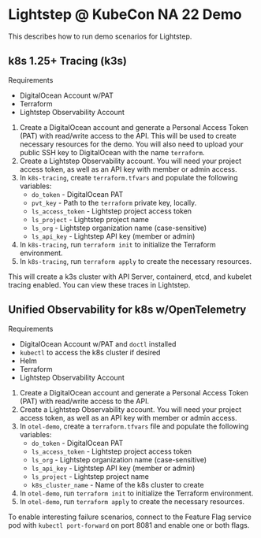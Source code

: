 # Lightstep @ KubeCon NA 22 Demo

This describes how to run demo scenarios for Lightstep.

## k8s 1.25+ Tracing (k3s)

Requirements
- DigitalOcean Account w/PAT
- Terraform
- Lightstep Observability Account

1. Create a DigitalOcean account and generate a Personal Access Token (PAT) with
   read/write access to the API.  This will be used to create necessary
   resources for the demo. You will also need to upload your public SSH key to
   DigitalOcean with the name `terraform`.
2. Create a Lightstep Observability account. You will need your project access
   token, as well as an API key with member or admin access.
3. In `k8s-tracing`, create `terraform.tfvars` and populate the following variables:
   - `do_token` - DigitalOcean PAT
   - `pvt_key` - Path to the `terraform` private key, locally.
   - `ls_access_token` - Lightstep project access token
   - `ls_project` - Lightstep project name
   - `ls_org` - Lightstep organization name (case-sensitive)
   - `ls_api_key` - Lightstep API key (member or admin)
4. In `k8s-tracing`, run `terraform init` to initialize the Terraform
   environment.
5. In `k8s-tracing`, run `terraform apply` to create the necessary resources.

This will create a k3s cluster with API Server, containerd, etcd, and kubelet
tracing enabled. You can view these traces in Lightstep.

## Unified Observability for k8s w/OpenTelemetry

Requirements
- DigitalOcean Account w/PAT and `doctl` installed
- `kubectl` to access the k8s cluster if desired
- Helm
- Terraform
- Lightstep Observability Account

1. Create a DigitalOcean account and generate a Personal Access Token (PAT) with
   read/write access to the API. 
2. Create a Lightstep Observability account. You will need your project access
   token, as well as an API key with member or admin access.
3. In `otel-demo`, create a `terraform.tfvars` file and populate the following
   variables:
   - `do_token` - DigitalOcean PAT
   - `ls_access_token` - Lightstep project access token
   - `ls_org` - Lightstep organization name (case-sensitive)
   - `ls_api_key` - Lightstep API key (member or admin)
   - `ls_project` - Lightstep project name
   - `k8s_cluster_name` - Name of the k8s cluster to create
4. In `otel-demo`, run `terraform init` to initialize the Terraform environment.
5. In `otel-demo`, run `terraform apply` to create the necessary resources.

To enable interesting failure scenarios, connect to the Feature Flag service pod
with `kubectl port-forward` on port 8081 and enable one or both flags.
